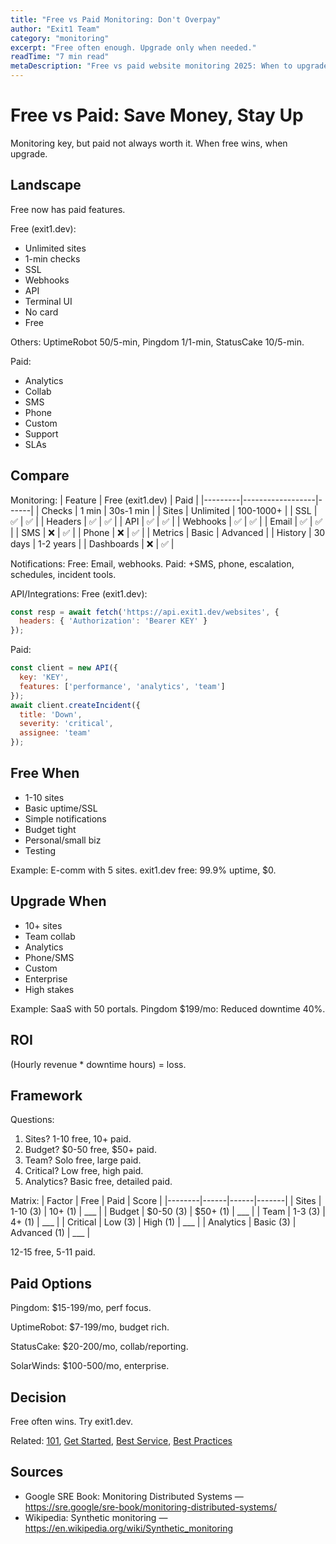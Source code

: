 ```yaml
---
title: "Free vs Paid Monitoring: Don't Overpay"
author: "Exit1 Team"
category: "monitoring"
excerpt: "Free often enough. Upgrade only when needed."
readTime: "7 min read"
metaDescription: "Free vs paid website monitoring 2025: When to upgrade and save money."
---
```


# Free vs Paid: Save Money, Stay Up

Monitoring key, but paid not always worth it. When free wins, when upgrade.

## Landscape

Free now has paid features.

Free (exit1.dev):
- Unlimited sites
- 1-min checks
- SSL
- Webhooks
- API
- Terminal UI
- No card
- Free

Others: UptimeRobot 50/5-min, Pingdom 1/1-min, StatusCake 10/5-min.

Paid:
- Analytics
- Collab
- SMS
- Phone
- Custom
- Support
- SLAs

## Compare

Monitoring:
| Feature | Free (exit1.dev) | Paid |
|---------|------------------|------|
| Checks | 1 min | 30s-1 min |
| Sites | Unlimited | 100-1000+ |
| SSL | ✅ | ✅ |
| Headers | ✅ | ✅ |
| API | ✅ | ✅ |
| Webhooks | ✅ | ✅ |
| Email | ✅ | ✅ |
| SMS | ❌ | ✅ |
| Phone | ❌ | ✅ |
| Metrics | Basic | Advanced |
| History | 30 days | 1-2 years |
| Dashboards | ❌ | ✅ |

Notifications:
Free: Email, webhooks.
Paid: +SMS, phone, escalation, schedules, incident tools.

API/Integrations:
Free (exit1.dev):
```javascript
const resp = await fetch('https://api.exit1.dev/websites', {
  headers: { 'Authorization': 'Bearer KEY' }
});
```

Paid:
```javascript
const client = new API({
  key: 'KEY',
  features: ['performance', 'analytics', 'team']
});
await client.createIncident({
  title: 'Down',
  severity: 'critical',
  assignee: 'team'
});
```

## Free When

- 1-10 sites
- Basic uptime/SSL
- Simple notifications
- Budget tight
- Personal/small biz
- Testing

Example: E-comm with 5 sites. exit1.dev free: 99.9% uptime, $0.

## Upgrade When

- 10+ sites
- Team collab
- Analytics
- Phone/SMS
- Custom
- Enterprise
- High stakes

Example: SaaS with 50 portals. Pingdom $199/mo: Reduced downtime 40%.

## ROI

(Hourly revenue * downtime hours) = loss.

## Framework

Questions:
1. Sites? 1-10 free, 10+ paid.
2. Budget? $0-50 free, $50+ paid.
3. Team? Solo free, large paid.
4. Critical? Low free, high paid.
5. Analytics? Basic free, detailed paid.

Matrix:
| Factor | Free | Paid | Score |
|--------|------|------|-------|
| Sites | 1-10 (3) | 10+ (1) | ___ |
| Budget | $0-50 (3) | $50+ (1) | ___ |
| Team | 1-3 (3) | 4+ (1) | ___ |
| Critical | Low (3) | High (1) | ___ |
| Analytics | Basic (3) | Advanced (1) | ___ |

12-15 free, 5-11 paid.

## Paid Options

Pingdom: $15-199/mo, perf focus.

UptimeRobot: $7-199/mo, budget rich.

StatusCake: $20-200/mo, collab/reporting.

SolarWinds: $100-500/mo, enterprise.

## Decision

Free often wins. Try exit1.dev.

Related: [101](/blog/website-monitoring-101), [Get Started](/blog/get-started), [Best Service](/blog/best-website-monitoring-service-2025), [Best Practices](/blog/website-monitoring-best-practices-2025) 

## Sources

- Google SRE Book: Monitoring Distributed Systems — https://sre.google/sre-book/monitoring-distributed-systems/
- Wikipedia: Synthetic monitoring — https://en.wikipedia.org/wiki/Synthetic_monitoring
